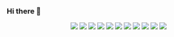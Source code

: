 ### Hi there 👋

<div align="center">
<img src="https://img.shields.io/badge/Python-3776AB?style=flat&logo=Python&logoColor=white" />		
<img src="https://img.shields.io/badge/Java-007396?style=flat&logo=Java&logoColor=white" />
<img src="https://img.shields.io/badge/FastAPI-009688?style=flat&logo=FastAPI&logoColor=white" />
<img src="https://img.shields.io/badge/Spring-6DB33F?style=flat&logo=Spring&logoColor=white" />
<img src="https://img.shields.io/badge/PostgreSQL-4169E1?style=flat&logo=PostgreSQL&logoColor=white" />
<img src="https://img.shields.io/badge/SQLAlchemy-306998?logo=python&logoColor=white">
<img src="https://img.shields.io/badge/docker-257bd6?style=flat&logo=docker&logoColor=white">
<img src="https://img.shields.io/badge/Spring_data_jpa-6DB33F?style=flat&logo=SpringSecurity&logoColor=white">
 <img src="https://img.shields.io/badge/-Redis-DC382D?logo=Redis&logoColor=FFF">
<img src="https://img.shields.io/badge/-rabbitmq-%23FF6600?style=flat&logo=rabbitmq&logoColor=white">
<img src="https://img.shields.io/badge/MySQL-4479A1?style=flat&logo=MySQL&logoColor=white">
</div>
<!--
![Anurags GitHub stats](https://github-readme-stats.vercel.app/api/top-langs/?username=JEONGBYEONGDU)
[![Top Langs](https://github-readme-stats.vercel.app/api/top-langs/?username=JEONGBYEONGDU)](https://github.com/anuraghazra/github-readme-stats) 
![Anurag's github stats](https://github-readme-stats.vercel.app/api?username=JEONGBYEONGDU)
![Top Langs](https://github-readme-stats.vercel.app/api/top-langs/?username=JEONGBYEONGDU)
![Top Langs](https://github-readme-stats.vercel.app/api/top-langs/?username=JEONGBYEONGDU&layout=compact&langs_count=5)
![Top Langs](https://github-readme-stats.vercel.app/api/top-langs/?username=JEONGBYEONGDU&theme=tokyonight)

**JEONGBYEONGDU/jeongbyeongdu** is a ✨ _special_ ✨ repository because its `README.md` (this file) appears on your GitHub profile.

Here are some ideas to get you started:

- 🔭 I’m currently working on ...
- 🌱 I’m currently learning ...
- 👯 I’m looking to collaborate on ...
- 🤔 I’m looking for help with ...
- 💬 Ask me about ...
- 📫 How to reach me: ...
- 😄 Pronouns: ...
- ⚡ Fun fact: ...

